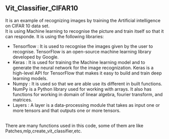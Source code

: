 ## **Vit_Classifier_CIFAR10**<br>
It is an example of recognizing images by training the Artificial intelligence on CIFAR 10 data set.<br>
It is using Machine learning to recognise the picture and train itself so that it can responde.
It is using the following libraries:
* Tensorflow : It is used to recognise the images given by the user to recognise. TensorFlow is an open-source machine learning library developed by Google.
* Keras : It is used for training the Machine learning model and to generate the neural network for the image recognization. Keras is a high-level API for TensorFlow that makes it easy to build and train deep learning models.
* Numpy : It is used so that we are able use its different in built functions. NumPy is a Python library used for working with arrays. It also has functions for working in domain of linear algebra, fourier transform, and matrices.
* Layers : A layer is a data-processing module that takes as input one or more tensors and that outputs one or more tensors.
<br>
There are many functions used in this code, some of them are like Patches,mlp,create_vit_classifier,etc.

